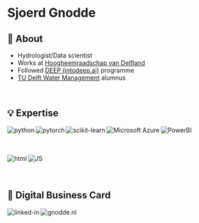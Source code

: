 # Sjoerd Gnodde
## 📖 About
- Hydrologist/Data scientist
- Works at [Hoogheemraadschap van Delfland](https://www.hhdelfland.nl/)
- Followed [DEEP (intodeep.ai)](https://intodeep.ai/) programme
- [TU Delft Water Management](https://www.tudelft.nl/onderwijs/opleidingen/masters/ce/msc-civil-engineering-test/old/old/old/oud/old/old/old/msc-programme/track-water-management) alumnus


<br>

## 💡 Expertise 
[<img align="left" alt="python" src="https://img.shields.io/badge/Python-3776AB.svg?&style=for-the-badge&logo=python&logoColor=white" />](https://www.python.org/)

[<img align="left" alt="pytorch" src="https://img.shields.io/badge/PyTorch-EE4C2C.svg?&style=for-the-badge&logo=pytorch&logoColor=white" />](https://pytorch.org/)

[<img align="left" alt="scikit-learn" src="https://img.shields.io/badge/scikit--learn-F7931E.svg?&style=for-the-badge&logo=scikit-learn&logoColor=white" />](https://scikit-learn.org/)


[<img align="left" alt="Microsoft Azure" src="https://img.shields.io/badge/Microsoft-Azure-0078D4.svg?&style=for-the-badge&logo=microsoft-azure&logoColor=white?labelColor=5E5E5E" />](https://azure.microsoft.com/)

[<img align="left" alt="PowerBI" src="https://img.shields.io/badge/Power_BI-F2C811.svg?&style=for-the-badge&logo=powerbi&logoColor=black" />](https://powerbi.microsoft.com/)


<br>
<br>
<br>

[<img align="left" alt="html" src="https://img.shields.io/badge/HTML-23E34F26.svg?&style=for-the-badge&logo=HTML5&logoColor=white" />](https://en.wikipedia.org/wiki/HTML)

[<img align="left" alt="JS" src="https://img.shields.io/badge/JavaScript%20-F7DF1E.svg?&style=for-the-badge&logo=JavaScript&logoColor=black" />](https://en.wikipedia.org/wiki/JavaScript)


<br>
<br>
<br>


## 📠 Digital Business Card

[<img align="left" alt="linked-in" src="https://img.shields.io/badge/linkedin-%230077B5.svg?&style=for-the-badge&logo=linkedin&logoColor=white" />](https://www.linkedin.com/in/sjoerdgnodde)

[<img align="left" alt="gnodde.nl" src="https://img.shields.io/badge/gnodde.nl-%2312100E.svg?&style=for-the-badge&logo=HTML5&logoColor=white" />](http://gnodde.nl/index.html)


